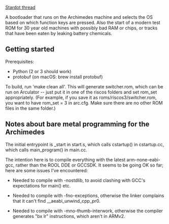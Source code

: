 [Stardot thread](https://stardot.org.uk/forums/viewtopic.php?f=30&t=16420)

A bootloader that runs on the Archimedes machine and selects the OS based on
which function keys are pressed.  Also the start of a modern test ROM for 30
year old machines with possibly bad RAM or chips, or tracks that have been
eaten by leaking battery chemicals.

Getting started
---------------

Prerequisites:
- Python (2 or 3 should work)
- protobuf (on macOS: brew install protobuf)

To build, run 'make clean all'.  This will generate switcher.rom, which can be
run on Arculator -- just put it in one of the riscos folders and set rom_set
appropriately.  (For example, if you save it as roms/riscos3/switcher.rom, you
want to have rom_set = 3 in arc.cfg.  Make sure there are no other ROM files
in the same folder.)

Notes about bare metal programming for the Archimedes
-----------------------------------------------------

The initial entrypoint is \_start in start.s, which calls cstartup() in
cstartup.cc, which calls main_program() in main.cc.

The intention here is to compile everything with the latest arm-none-eabi-gcc,
rather than the ROOL DDE or GCCSDK.  It seems to be going OK so far; here are
some issues I've encountered:

- Needed to compile with -nostdlib, to avoid clashing with GCC's
  expectations for main() etc.

- Needed to compile with -fno-exceptions, otherwise the linker
  complains that it can't find \__aeabi_unwind_cpp_pr0.

- Needed to compile with -mno-thumb-interwork, otherwise the compiler
  generates "bx lr" instructions, which aren't in ARMv2.
